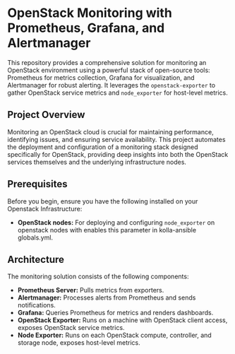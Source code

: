 # OpenStack Monitoring with Prometheus, Grafana, and Alertmanager

This repository provides a comprehensive solution for monitoring an OpenStack environment using a powerful stack of open-source tools: Prometheus for metrics collection, Grafana for visualization, and Alertmanager for robust alerting. It leverages the `openstack-exporter` to gather OpenStack service metrics and `node_exporter` for host-level metrics.


## Project Overview

Monitoring an OpenStack cloud is crucial for maintaining performance, identifying issues, and ensuring service availability. This project automates the deployment and configuration of a monitoring stack designed specifically for OpenStack, providing deep insights into both the OpenStack services themselves and the underlying infrastructure nodes.

## Prerequisites

Before you begin, ensure you have the following installed on your Openstack Infrastructure:

* **OpenStack nodes:** For deploying and configuring `node_exporter` on openstack nodes with enables this parameter in kolla-ansible globals.yml.

## Architecture

The monitoring solution consists of the following components:

* **Prometheus Server:** Pulls metrics from exporters.
* **Alertmanager:** Processes alerts from Prometheus and sends notifications.
* **Grafana:** Queries Prometheus for metrics and renders dashboards.
* **OpenStack Exporter:** Runs on a machine with OpenStack client access, exposes OpenStack service metrics.
* **Node Exporter:** Runs on each OpenStack compute, controller, and storage node, exposes host-level metrics.
